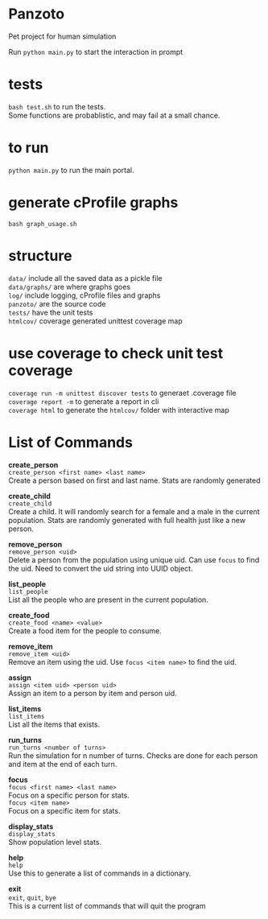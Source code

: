 # Panzoto
Pet project for human simulation

Run `python main.py` to start the interaction in prompt

# tests
`bash test.sh` to run the tests.   
Some functions are probablistic, and may fail at a small chance.  

# to run 
`python main.py` to run the main portal. 

# generate cProfile graphs
`bash graph_usage.sh`  

# structure
`data/` include all the saved data as a pickle file  
`data/graphs/` are where graphs goes  
`log/` include logging, cProfile files and graphs  
`panzoto/` are the source code  
`tests/` have the unit tests   
`htmlcov/` coverage generated unittest coverage map  

# use coverage to check unit test coverage  
`coverage run -m unittest discover tests` to generaet .coverage file
`coverage report -m` to generate a report in cli  
`coverage html` to generate the `htmlcov/` folder with interactive map  

# List of Commands
**create_person**  
`create_person <first name> <last name>`  
Create a person based on first and last name. Stats are randomly generated

**create_child**  
`create_child`  
Create a child. It will randomly search for a female and a male in the current population. Stats are randomly generated with full health just like a new person. 

**remove_person**  
`remove_person <uid>`  
Delete a person from the population using unique uid. Can use `focus` to find the uid. Need to convert the uid string into UUID object.

**list_people**  
`list_people`  
List all the people who are present in the current population.  

**create_food**  
`create_food <name> <value>`  
Create a food item for the people to consume. 

**remove_item**  
`remove_item <uid>`  
Remove an item using the uid. Use `focus <item name>` to find the uid. 

**assign**  
`assign <item uid> <person uid>`    
Assign an item to a person by item and person uid. 

**list_items**  
`list_items`  
List all the items that exists. 

**run_turns**  
`run_turns <number of turns>`  
Run the simulation for n number of turns. Checks are done for each person and item at the end of each turn.

**focus**  
`focus <first name> <last name>`  
Focus on a specific person for stats.  
`focus <item name>`  
Focus on a specific item for stats. 

**display_stats**  
`display_stats`  
Show population level stats.  

**help**  
`help`  
Use this to generate a list of commands in a dictionary. 

**exit**  
`exit`, `quit`, `bye`  
This is a current list of commands that will quit the program
